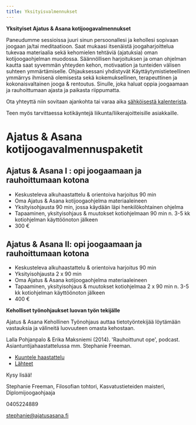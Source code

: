 ```yaml
---
title: Yksityisvalmennukset
---
```


**Yksityiset Ajatus & Asana kotijoogavalmennukset**

Paneudumme sessioissa juuri sinun persoonallesi ja kehollesi sopivaan joogaan ja/tai meditaatioon. Saat mukaasi itsenäistä  joogaharjoittelua tukevaa materiaalia sekä kehomielen tehtäviä (ajatuksia) oman kotijoogaohjelman muodossa. Säännöllisen harjoituksen ja oman ohjelman kautta saat syvemmän yhteyden kehon, motivaation ja tunteiden välisen suhteen ymmärtämiselle. Ohjauksessani yhdistyvät Käyttäytymistieteellinen ymmärrys ihmisenä olemisesta sekä kokemuksellinen, terapeuttinen ja kokonaisvaltainen jooga & rentoutus. Sinulle, joka haluat oppia joogaamaan ja rauhoittumaan ajasta ja paikasta riippumatta.

</section>

Ota yhteyttä niin sovitaan ajankohta tai varaa aika <span class="ajanvaraus-link">[sähköisestä kalenterista](ajanvaraus.html)</span>.

<p class="valmennus"/>

Teen myös tarvittaessa kotikäyntejä liikunta/liikerajoitteisille asiakkaille.

Ajatus & Asana kotijoogavalmennuspaketit
===============================

Ajatus & Asana I : opi joogaamaan ja rauhoittumaan kotona
--------------------

- Keskusteleva alkuhaastattelu & orientoiva harjoitus 90 min
- Oma Ajatus & Asana kotijoogaohjelma materiaaleineen  
- Yksityisohjausta 90 min, jossa käydään läpi henkilökohtainen ohjelma
- Tapaaminen, yksityisohjaus & muutokset kotiohjelmaan 90 min n. 3-5 kk kotiohjelman käyttöönoton jälkeen
- 300 €

Ajatus & Asana II: opi joogaamaan ja rauhoittumaan kotona
--------------------

- Keskusteleva alkuhaastattelu & orientoiva harjoitus 90 min
- Yksityisohjausta 2 x 90 min 
- Oma Ajatus & Asana kotijoogaohjelma materiaaleineen  
- Tapaaminen, yksityisohjaus & muutokset kotiohjelmaa 2 x 90 min n. 3-5 kk kotiohjelman käyttöönoton jälkeen
- 400 €

**Keholliset työnohjaukset luovan työn tekijälle**

 Ajatus & Asana Kehollinen Työnohjaus auttaa tietotyöntekijää löytämään vastauksia ja välineitä luovuuteen omasta kehostaan. 

Lalla Pohjanpalo & Erika Maksniemi (2014). 'Rauhoittunut ope', podcast. Asiantuntijahaastattelussa mm. Stephanie Freeman.

* [Kuuntele haastattelu](RauhoittunutOpe.mp3)
* [Lähteet](RauhoittunutOpe.pdf)

Kysy lisää! 

Stephanie Freeman, Filosofian tohtori, Kasvatustieteiden maisteri, Diplomijoogaohjaaja

0405224889

[stephanie@ajatusasana.fi](mailto:stephanie@ajatusasana.fi)

</div>

